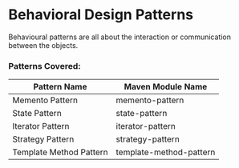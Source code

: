 # Behavioral Design Patterns

Behavioural patterns are all about the interaction or communication between the objects.

### Patterns Covered:

| Pattern Name | Maven Module Name |
| ------ | ------ |
| Memento Pattern | memento-pattern |
| State Pattern | state-pattern |
| Iterator Pattern | iterator-pattern |
| Strategy Pattern | strategy-pattern |
| Template Method Pattern | template-method-pattern |